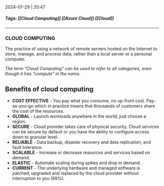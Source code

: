 

2024-07-29 | 20:47

##### Tags: [[Cloud Computing]] [[Azure Cloud]] [[Cloud]]

---
### CLOUD COMPUTING
The practice of using a network of remote servers hosted on the Internet to store, manage, and process data, rather than a local server or a personal computer.

*The term "Cloud Computing" can be used to refer to all categories, even though it has "compute" in the name.*

## Benefits of cloud computing

- **COST EFFECTIVE** - You pay what you consume, no up-front cost. Pay-as-you-go which in practice means that thousands of customers share the cost of the resources.
- **GLOBAL** - Launch workloads anywhere in the world, just choose a region.
- **SECURE** - Cloud provider takes care of physical security. Cloud services can be secure by default or you have the ability to configure access down to granular level.
- **RELIABLE** - Data backup, disaster recovery and data replication, and fault tolerance.
- **SCALABLE** - Increase or decrease resources and services based on demand.
- **ELASTIC** - Automate scaling during spikes and drop in demand.
- **CURRENT** - The underlying hardware and managed software is patched, upgraded and replaced by the cloud provider without interruption to you (99%).